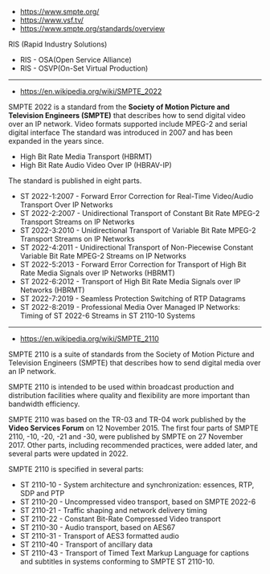 
- https://www.smpte.org/
- https://www.vsf.tv/
- https://www.smpte.org/standards/overview

RIS (Rapid Industry Solutions)
- RIS - OSA(Open Service Alliance)
- RIS - OSVP(On-Set Virtual Production)

---

- https://en.wikipedia.org/wiki/SMPTE_2022

SMPTE 2022 is a standard from the **Society of Motion Picture and Television Engineers (SMPTE)** that describes how to send digital video over an IP network. Video formats supported include MPEG-2 and serial digital interface The standard was introduced in 2007 and has been expanded in the years since.

- High Bit Rate Media Transport (HBRMT)
- High Bit Rate Audio Video Over IP (HBRAV-IP)

The standard is published in eight parts.
- ST 2022-1:2007 - Forward Error Correction for Real-Time Video/Audio Transport Over IP Networks
- ST 2022-2:2007 - Unidirectional Transport of Constant Bit Rate MPEG-2 Transport Streams on IP Networks
- ST 2022-3:2010 - Unidirectional Transport of Variable Bit Rate MPEG-2 Transport Streams on IP Networks
- ST 2022-4:2011 - Unidirectional Transport of Non-Piecewise Constant Variable Bit Rate MPEG-2 Streams on IP Networks
- ST 2022-5:2013 - Forward Error Correction for Transport of High Bit Rate Media Signals over IP Networks (HBRMT)
- ST 2022-6:2012 - Transport of High Bit Rate Media Signals over IP Networks (HBRMT)
- ST 2022-7:2019 - Seamless Protection Switching of RTP Datagrams
- ST 2022-8:2019 - Professional Media Over Managed IP Networks: Timing of ST 2022-6 Streams in ST 2110-10 Systems

---

- https://en.wikipedia.org/wiki/SMPTE_2110

SMPTE 2110 is a suite of standards from the Society of Motion Picture and Television Engineers (SMPTE) that describes how to send digital media over an IP network.

SMPTE 2110 is intended to be used within broadcast production and distribution facilities where quality and flexibility are more important than bandwidth efficiency.

SMPTE 2110 was based on the TR-03 and TR-04 work published by the **Video Services Forum** on 12 November 2015. The first four parts of SMPTE 2110, -10, -20, -21 and -30, were published by SMPTE on 27 November 2017. Other parts, including recommended practices, were added later, and several parts were updated in 2022.

SMPTE 2110 is specified in several parts:
- ST 2110-10 - System architecture and synchronization: essences, RTP, SDP and PTP
- ST 2110-20 - Uncompressed video transport, based on SMPTE 2022-6
- ST 2110-21 - Traffic shaping and network delivery timing
- ST 2110-22 - Constant Bit-Rate Compressed Video transport
- ST 2110-30 - Audio transport, based on AES67
- ST 2110-31 - Transport of AES3 formatted audio
- ST 2110-40 - Transport of ancillary data
- ST 2110-43 - Transport of Timed Text Markup Language for captions and subtitles in systems conforming to SMPTE ST 2110-10.
